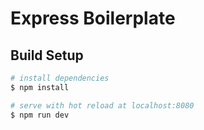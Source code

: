 # Express Boilerplate

## Build Setup
``` bash
# install dependencies
$ npm install

# serve with hot reload at localhost:8080
$ npm run dev